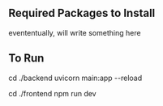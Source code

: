 Required Packages to Install
----------------------------

evententually, will write something here



To Run
------

cd ./backend
uvicorn main:app --reload

cd ./frontend
npm run dev